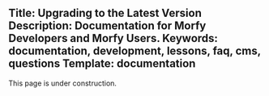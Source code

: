 Title: Upgrading to the Latest Version
Description: Documentation for Morfy Developers and Morfy Users.
Keywords: documentation, development, lessons, faq, cms, questions
Template: documentation
----

This page is under construction.
